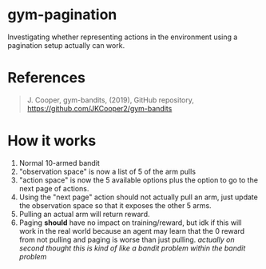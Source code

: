 # gym-pagination
Investigating whether representing actions in the environment using a pagination setup actually can work.

# References
> J. Cooper, gym-bandits, (2019), GitHub repository, https://github.com/JKCooper2/gym-bandits


# How it works

1. Normal 10-armed bandit 
2. "observation space" is now a list of 5 of the arm pulls
3. "action space" is now the 5 available options plus the option to go to the next page of actions.
4. Using the "next page" action should not actually pull an arm, just update the observation space so that it exposes the other 5 arms.
5. Pulling an actual arm will return reward.
6. Paging **should** have no impact on training/reward, but idk if this will work in the real world because an agent may learn that the 0 reward from not pulling and paging is worse than just pulling. *actually on second thought this is kind of like a bandit problem within the bandit problem*